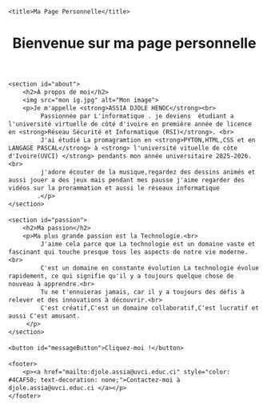 <!DOCTYPE html>
<html lang="fr">
<head>
    <meta charset="UTF-8">
    <meta name="viewport" content="width=device-width, initial-scale=1.0">

    <title>Ma Page Personnelle</title>
</head>
<body>
    <!-- Structure HTML -->
    <header>
        <h1>Bienvenue sur ma page personnelle</h1>
    </header>

    <section id="about">
        <h2>À propos de moi</h2>
        <img src="mon ig.jpg" alt="Mon image">
        <p>Je m'appelle <strong>ASSIA DJOLE HENOC</strong><br>
             Passionnée par L'informatique . je deviens  étudiant a l'université virtuelle de côté d'ivoire en première année de licence en <strong>Réseau Sécurité et Informatique (RSI)</strong>. <br> 
             J'ai étudié La promagramtion en <strong>PYTON,HTML,CSS et en LANGAGE PASCAL</strong> à <strong> l'université vituelle de côte d'Ivoire(UVCI) </strong> pendants mon année universitaire 2025-2026.<br>
             j'adore écouter de la musique,regardez des dessins animés et aussi jouer a des jeux mais pendant mes pausse j'aime regarder des vidéos sur la prorammation et aussi le réseaux informatique
            .</p>
    </section>

    <section id="passion">
        <h2>Ma passion</h2>
        <p>Ma plus grande passion est la Technologie.<br> 
             J'aime cela parce que La technologie est un domaine vaste et fascinant qui touche presque tous les aspects de notre vie moderne.<br>
             C'est un domaine en constante évolution La technologie évolue rapidement, ce qui signifie qu'il y a toujours quelque chose de nouveau à apprendre.<br>
             Tu ne t'ennuieras jamais, car il y a toujours des défis à relever et des innovations à découvrir.<br>
             C'est créatif,C'est un domaine collaboratif,C'est lucratif et aussi C'est amusant.
         </p>
    </section>

    <button id="messageButton">Cliquez-moi !</button>

    <footer>
        <p><a href="mailto:djole.assia@uvci.educ.ci" style="color: #4CAF50; text-decoration: none;">Contactez-moi à djole.assia@uvci.educ.ci </a></p>
    </footer>

</body>
</html>
